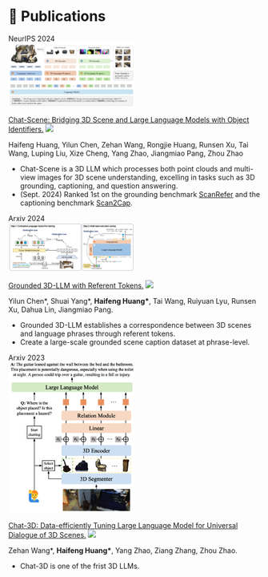 
# 📝 Publications 


<div class='paper-box'><div class='paper-box-image'><div><div class="badge">NeurIPS 2024</div><img src='images/chat-scene.png' alt="sym" width="50%"></div></div>
<div class='paper-box-text' markdown="1">

[Chat-Scene: Bridging 3D Scene and Large Language Models with Object Identifiers.](https://arxiv.org/abs/2312.08168) [![](https://img.shields.io/github/stars/ZzZZCHS/Chat-Scene?style=social&label=Code+Stars)](https://github.com/ZzZZCHS/Chat-Scene)

Haifeng Huang, Yilun Chen, Zehan Wang, Rongjie Huang, Runsen Xu, Tai Wang, Luping Liu, Xize Cheng, Yang Zhao, Jiangmiao Pang, Zhou Zhao

- Chat-Scene is a 3D LLM which processes both point clouds and multi-view images for 3D scene understanding, excelling in tasks such as 3D grounding, captioning, and question answering.
- (Sept. 2024) Ranked 1st on the grounding benchmark [ScanRefer](https://kaldir.vc.in.tum.de/scanrefer_benchmark/benchmark_localization) and the captioning benchmark [Scan2Cap](https://kaldir.vc.in.tum.de/scanrefer_benchmark/benchmark_captioning).

</div>
</div>


<div class='paper-box'><div class='paper-box-image'><div><div class="badge">Arxiv 2024</div><img src='images/grounded-3dllm.png' alt="sym" width="50%"></div></div>
<div class='paper-box-text' markdown="1">

[Grounded 3D-LLM with Referent Tokens.](https://arxiv.org/abs/2405.10370) [![](https://img.shields.io/github/stars/OpenRobotLab/Grounded_3D-LLM?style=social&label=Code+Stars)](https://github.com/OpenRobotLab/Grounded_3D-LLM)

Yilun Chen\*, Shuai Yang\*, **Haifeng Huang\***, Tai Wang, Ruiyuan Lyu, Runsen Xu, Dahua Lin, Jiangmiao Pang.

- Grounded 3D-LLM establishes a correspondence between 3D scenes and language phrases through referent tokens.
- Create a large-scale grounded scene caption dataset at phrase-level.

</div>
</div>


<div class='paper-box'><div class='paper-box-image'><div><div class="badge">Arxiv 2023</div><img src='images/chat-3d.png' alt="sym" width="50%"></div></div>
<div class='paper-box-text' markdown="1">

[Chat-3D: Data-efficiently Tuning Large Language Model for Universal Dialogue of 3D Scenes.](https://arxiv.org/abs/2308.08769) [![](https://img.shields.io/github/stars/Chat-3D/Chat-3D?style=social&label=Code+Stars)](https://github.com/Chat-3D/Chat-3D)

Zehan Wang\*, **Haifeng Huang\***, Yang Zhao, Ziang Zhang, Zhou Zhao.

- Chat-3D is one of the frist 3D LLMs.

</div>
</div>

